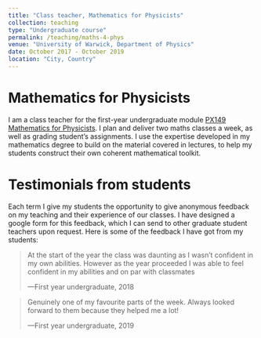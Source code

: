```yaml
---
title: "Class teacher, Mathematics for Physicists"
collection: teaching
type: "Undergraduate course"
permalink: /teaching/maths-4-phys
venue: "University of Warwick, Department of Physics"
date: October 2017 - October 2019 
location: "City, Country"
---
```


Mathematics for Physicists
==========================
I am a class teacher for the first-year undergraduate module [PX149 Mathematics for Physicists](https://warwick.ac.uk/services/aro/dar/quality/modules/undergraduate/px/px149/). I plan and deliver two maths classes a week, as well as grading student’s assignments. I use the expertise developed in my mathematics degree to build on the material covered in lectures,
to help my students construct their own coherent mathematical toolkit.

Testimonials from students
==========================
Each term I give my students the opportunity to give anonymous feedback on my teaching and their experience of our classes. I have designed a google form for this feedback, which I can send to other graduate student teachers upon request. Here is some of the feedback I have got from my students:

<blockquote>
    <p>At the start of the year the class was daunting as I wasn’t confident in my own abilities. However as the year proceeded I was able to feel confident in my abilities and on par with classmates</p>
    <footer>—First year undergraduate, 2018</footer>
</blockquote>

<blockquote>
    <p>Genuinely one of my favourite parts of the week. Always looked forward to them because they helped me a lot!</p>
    <footer>—First year undergraduate, 2019</footer>
</blockquote>
